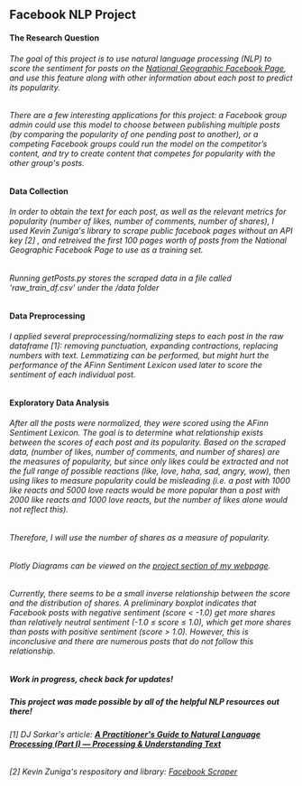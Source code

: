 ## Facebook NLP Project
#### The Research Question
###### The goal of this project is to use natural language processing (NLP) to score the sentiment for posts on the [National Geographic Facebook Page](https://www.facebook.com/natgeo), and use this feature along with other information about each post to predict its popularity.

###### There are a few interesting applications for this project: a Facebook group admin could use this model to choose between publishing multiple posts (by comparing the popularity of one pending post to another), or a competing Facebook groups could run the model on the competitor’s content, and try to create content that competes for popularity with the other group's posts.

#### Data Collection
###### In order to obtain the text for each post, as well as the relevant metrics for popularity (number of likes, number of comments, number of shares), I used Kevin Zuniga's library to scrape public facebook pages without an API key [2] , and retreived the first 100 pages worth of posts from the National Geographic Facebook Page to use as a training set. 

###### Running getPosts.py stores the scraped data in a file called 'raw_train_df.csv' under the /data folder

#### Data Preprocessing
###### I applied several preprocessing/normalizing steps to each post in the raw dataframe [1]: removing punctuation, expanding contractions, replacing numbers with text. Lemmatizing can be performed, but might hurt the performance of the AFinn Sentiment Lexicon used later to score the sentiment of each individual post.

#### Exploratory Data Analysis
###### After all the posts were normalized, they were scored using the AFinn Sentiment Lexicon. The goal is to determine what relationship exists between the scores of each post and its popularity. Based on the scraped data, (number of likes, number of comments, and number of shares) are the measures of popularity, but since *only* likes could be extracted and not the full range of possible reactions (like, love, haha, sad, angry, wow), then using likes to measure popularity could be misleading (i.e. a post with 1000 like reacts and 5000 love reacts would be more popular than a post with 2000 like reacts and 1000 love reacts, but the number of likes alone would not reflect this).

###### Therefore, I will use the number of shares as a measure of popularity.

###### Plotly Diagrams can be viewed on the [project section of my webpage](https://www.derekoconn.com/projects/predicting-facebook-post-popularity).

###### Currently, there seems to be a small inverse relationship between the score and the distribution of shares. A preliminary boxplot indicates that Facebook posts with negative sentiment (score < -1.0) get more shares than relatively neutral sentiment (-1.0 ≤ score ≤ 1.0), which get more shares than posts with positive sentiment (score > 1.0). However, this is inconclusive and there are numerous posts that do not follow this relationship.

##### *Work in progress, check back for updates!*

##### This project was made possible by all of the helpful NLP resources out there!
###### [1] DJ Sarkar's article: [**A Practitioner's Guide to Natural Language Processing (Part I) — Processing & Understanding Text**](https://towardsdatascience.com/a-practitioners-guide-to-natural-language-processing-part-i-processing-understanding-text-9f4abfd13e72) 
###### [2] Kevin Zuniga's respository and library: [Facebook Scraper](https://github.com/kevinzg/facebook-scraper)
